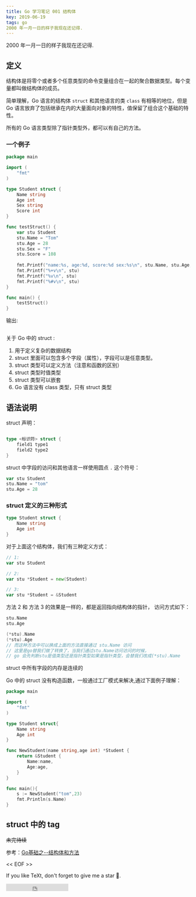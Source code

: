 ```yaml
---
title: Go 学习笔记 001 结构体
key: 2019-06-19
tags: go
2000 年一月一日的样子我现在还记得.
---
```


2000 年一月一日的样子我现在还记得.

## 定义



结构体是将零个或者多个任意类型的命令变量组合在一起的聚合数据类型。每个变量都叫做结构体的成员。



简单理解，Go 语言的结构体 `struct` 和其他语言的类 `class` 有相等的地位，但是 Go 语言放弃了包括继承在内的大量面向对象的特性，值保留了组合这个基础的特性。



所有的 Go 语言类型除了指针类型外，都可以有自己的方法。

### 一个例子



```go
package main

import (
    "fmt"
)

type Student struct {
    Name string
    Age int
    Sex string
    Score int
}

func testStruct() {
    var stu Student
    stu.Name = "Tom"
    stu.Age = 28
    stu.Sex = "F"
    stu.Score = 108
    
    fmt.Printf("name:%s, age:%d, score:%d sex:%s\n", stu.Name, stu.Age, stu.Score, stu.Sex)
    fmt.Printf("%+v\n", stu)
    fmt.Printf("%v\n", stu)
    fmt.Printf("%#v\n", stu)
}

func main() {
    testStruct()
}
```



输出:



```

```



关于 Go 中的 struct :



1. 用于定义复杂的数据结构
2. struct 里面可以包含多个字段（属性），字段可以是任意类型。
3. struct 类型可以定义方法（注意和函数的区别）
4. struct 类型时值类型
5. struct 类型可以嵌套
6. Go 语言没有 class 类型，只有 struct 类型

## 语法说明



struct 声明：



```go

type <标识符> struct {
    field1 type1
    field2 type2
}
```



struct 中字段的访问和其他语言一样使用圆点 `.` 这个符号：



```go
var stu Student
stu.Name = "tom"
stu.Age = 28
```



### struct 定义的三种形式



```go
type Student struct {
    Name string
    Age int
}
```



对于上面这个结构体，我们有三种定义方式：



```go
// 1:
var stu Student

// 2:
var stu *Student = new(Student)

// 3:
var stu *Student = &Student
```



方法 2 和 方法 3 的效果是一样的，都是返回指向结构体的指针， 访问方式如下：



```go
stu.Name
stu.Age

(*stu).Name
(*stu).Age
// 而这种方法中可以换成上面的方法直接通过 stu.Name 访问
// 这里是go替我们做了转换了，当我们通过stu.Name访问访问的时候，
// go 会先判断stu是值类型还是指针类型如果是指针类型，会替我们改成(*stu).Name
```



struct 中所有字段的内存是连续的

Go 中的 struct 没有构造函数，一般通过工厂模式来解决,通过下面例子理解：



```go
package main

import (
    "fmt"
)

type Student struct{
    Name string
    Age int
}

func NewStudent(name string,age int) *Student {
    return &Student {
        Name:name,
        Age:age,
    }
}

func main(){
    s := NewStudent("tom",23)
    fmt.Println(s.Name)
}
```



## struct 中的 tag



~~未完待续~~



参考：[Go基础之--结构体和方法](https://www.cnblogs.com/zhaof/p/8244542.html)

<!--more-->



<< EOF >>

If you like TeXt, don't forget to give me a star :star2:.

<iframe src="https://ghbtns.com/github-btn.html?user=kitian616&repo=jekyll-TeXt-theme&type=star&count=true" frameborder="0" scrolling="0" width="170px" height="20px"></iframe>
